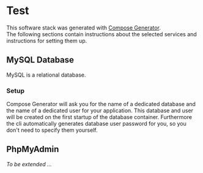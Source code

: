 # Test
This software stack was generated with [Compose Generator](https://www.compose-generator.com). <br>
The following sections contain instructions about the selected services and instructions for setting them up.

## MySQL Database
MySQL is a relational database.

### Setup
Compose Generator will ask you for the name of a dedicated database and the name of a dedicated user for your application. This database and user will be created on the first startup of the database container. Furthermore the cli automatically generates database user password for you, so you don't need to specify them yourself.

## PhpMyAdmin
*To be extended ...*

